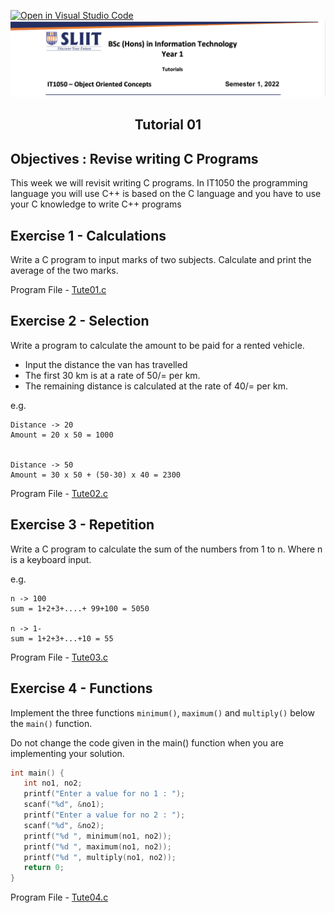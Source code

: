 [![Open in Visual Studio Code](https://classroom.github.com/assets/open-in-vscode-f059dc9a6f8d3a56e377f745f24479a46679e63a5d9fe6f495e02850cd0d8118.svg)](https://classroom.github.com/online_ide?assignment_repo_id=6933255&assignment_repo_type=AssignmentRepo)
![logo](/resources/tutelogo.png)

## <div align="center">Tutorial 01</div>

## Objectives : Revise writing C Programs

This week we will revisit writing C programs.  In IT1050 the programming language you will use C++ is based on the C language and you have to use your C knowledge to write C++ programs

## Exercise 1 - Calculations

Write a C program to input marks of two subjects. Calculate and print the average of the two marks.

Program File - [Tute01.c](Tute01.c)
 
## Exercise 2 - Selection

Write a program to calculate the amount to be paid for a rented vehicle.

*	Input the distance the van has travelled
*	The first 30 km is at a rate of 50/= per km.
*	The remaining distance is calculated at the rate of 40/= per km.


e.g.

```
Distance -> 20
Amount = 20 x 50 = 1000


Distance -> 50
Amount = 30 x 50 + (50-30) x 40 = 2300 
```
Program File - [Tute02.c](Tute02.c)

## Exercise 3 - Repetition

Write a C program to calculate the sum of the numbers from 1 to n.
Where n is a keyboard input.

e.g.
```
n -> 100
sum = 1+2+3+....+ 99+100 = 5050

n -> 1-
sum = 1+2+3+...+10 = 55
```
Program File - [Tute03.c](Tute03.c)

## Exercise 4 - Functions

Implement the three functions ```minimum()```, ```maximum()``` and ```multiply()``` below the ```main()``` function.

Do not change the code given in the main() function when you are implementing your solution.

```c
int main() {
   int no1, no2;
   printf("Enter a value for no 1 : ");
   scanf("%d", &no1);
   printf("Enter a value for no 2 : ");
   scanf("%d", &no2);
   printf("%d ", minimum(no1, no2));
   printf("%d ", maximum(no1, no2));
   printf("%d ", multiply(no1, no2));
   return 0;
}
```
Program File - [Tute04.c](Tute04.c)
